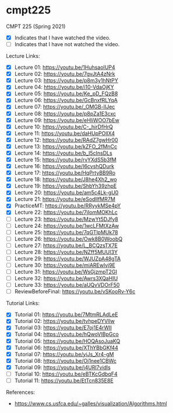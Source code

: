 # cmpt225

CMPT 225 (Spring 2021)

* [x] Indicates that I have watched the video.
* [ ] Indicates that I have not watched the video.

Lecture Links:

* [x] Lecture 01: https://youtu.be/1HuhsaoIUP4
* [x] Lecture 02: https://youtu.be/7gvJtA4zNrk
* [x] Lecture 03: https://youtu.be/p8m3y1hNtPY
* [x] Lecture 04: https://youtu.be/i10-VdaOjKY
* [x] Lecture 05: https://youtu.be/Ke_pD_FQzB8
* [x] Lecture 06: https://youtu.be/GcBnxfRLYqA
* [x] Lecture 07: https://youtu.be/_OMGB-lIJec
* [x] Lecture 08: https://youtu.be/p8pZa1E3cxc
* [x] Lecture 09: https://youtu.be/eHliWOO7bEw
* [x] Lecture 10: https://youtu.be/C-_hirDfHrQ
* [x] Lecture 11: https://youtu.be/daHUpPOlIX4
* [x] Lecture 12: https://youtu.be/RAdZ7gwHr00
* [x] Lecture 13: https://youtu.be/kZFO_2fMnCc
* [x] Lecture 14: https://youtu.be/b_I5cInsDLs
* [x] Lecture 15: https://youtu.be/rvYXdS5b3fM
* [x] Lecture 16: https://youtu.be/I6cvshQDurk
* [x] Lecture 17: https://youtu.be/HqPrtyBB9Ro
* [x] Lecture 18: https://youtu.be/J8he4Xh2_wo
* [x] Lecture 19: https://youtu.be/ShbYh39zhpE
* [x] Lecture 20: https://youtu.be/am5c4Lk-gU0
* [x] Lecture 21: https://youtu.be/eSodIIfMR7M
* [x] PracticeMT: https://youtu.be/RRyykMSe4pY
* [x] Lecture 22: https://youtu.be/7jIomMOKhLc
* [ ] Lecture 23: https://youtu.be/MzwYt5DJfy8
* [ ] Lecture 24: https://youtu.be/1wcLFMtXzAw
* [ ] Lecture 25: https://youtu.be/7qGTlpMUk78
* [ ] Lecture 26: https://youtu.be/Owk8B0WoobQ
* [ ] Lecture 27: https://youtu.be/L_BCQzsTX7E
* [ ] Lecture 28: https://youtu.be/NZff5MUUI3Y
* [ ] Lecture 29: https://youtu.be/WJUZpA48gTA
* [ ] Lecture 30: https://youtu.be/miAREwlvj9E
* [ ] Lecture 31: https://youtu.be/WsGjzmpT2GI
* [ ] Lecture 32: https://youtu.be/Awrs3XQaHIU
* [ ] Lecture 33: https://youtu.be/aUQvVDOrF50
* [ ] ReviewBeforeFinal: https://youtu.be/vSKooRv-Y6c

Tutorial Links:

* [x] Tutorial 01: https://youtu.be/7MtmRLAdLeE
* [x] Tutorial 02: https://youtu.be/tvhpeDYVlIw
* [x] Tutorial 03: https://youtu.be/E7oj1E4rWII
* [x] Tutorial 04: https://youtu.be/hQwoVIBpGco
* [x] Tutorial 05: https://youtu.be/HOQAsoJuaKQ
* [x] Tutorial 06: https://youtu.be/XThYBbGKf44
* [x] Tutorial 07: https://youtu.be/yiJs_Xr4-gM
* [x] Tutorial 08: https://youtu.be/Oj1nee1CBWc
* [x] Tutorial 09: https://youtu.be/j4URl7vidls
* [ ] Tutorial 10: https://youtu.be/eBTKcGdbqF4
* [ ] Tutorial 11: https://youtu.be/EtTcn835E8E

References:

* https://www.cs.usfca.edu/~galles/visualization/Algorithms.html